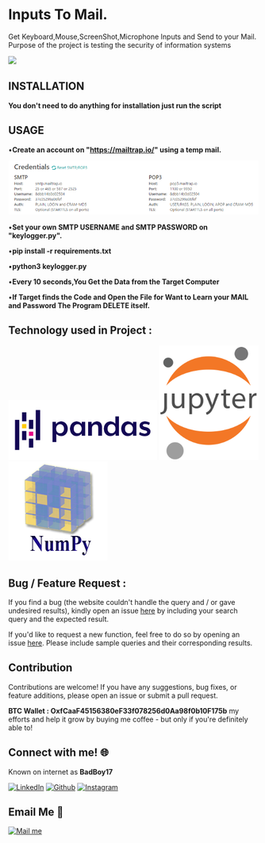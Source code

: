 # Inputs To Mail.
Get Keyboard,Mouse,ScreenShot,Microphone Inputs and Send to your Mail.
Purpose of the project is testing the security of information systems

[![](https://camo.githubusercontent.com/2fb0723ef80f8d87a51218680e209c66f213edf8/68747470733a2f2f666f7274686562616467652e636f6d2f696d616765732f6261646765732f6d6164652d776974682d707974686f6e2e737667)](https://python.org)

## INSTALLATION

**You don't need to do anything for installation just run the script**


## USAGE

•**Create an account on "https://mailtrap.io/" using a temp mail.**

![github-small](https://github.com/BadBoy0170/Keylogger/blob/main/Mail.png?raw=true)



•**Set your own SMTP USERNAME and SMTP PASSWORD on "keylogger.py".**

•**pip install -r requirements.txt**

•**python3 keylogger.py**

•**Every 10 seconds,You Get the Data from the Target Computer**

•**If Target finds the Code and Open the File for Want to Learn your MAIL and Password The Program DELETE itself.**

## Technology used in Project :
<img target="_blank" src="https://github.com/yogeshnile/technology/blob/master/pandas.png" width="300">   <img target="_blank" src="https://github.com/yogeshnile/technology/blob/master/Jupyter.png" width="200">    <img target="_blank" src="https://github.com/yogeshnile/technology/blob/master/numpy.png" width="200">   



## Bug / Feature Request :
If you find a bug (the website couldn't handle the query and / or gave undesired results), kindly open an issue [here](https://github.com/yogeshnile/Iris-Flower-Classification-using-Machine-Learning/issues/new) by including your search query and the expected result.

If you'd like to request a new function, feel free to do so by opening an issue [here](https://github.com/yogeshnile/Iris-Flower-Classification-using-Machine-Learning/issues/new). Please include sample queries and their corresponding results.

## Contribution

Contributions are welcome! If you have any suggestions, bug fixes, or feature additions, please open an issue or submit a pull request.

**BTC Wallet : OxfCaaF45156380eF33f078256d0Aa98f0b10F175b** my efforts and help it grow by buying me coffee - but only if you're definitely able to!

## Connect with me! 🌐
Known on internet as **BadBoy17**

[<img target="_blank" src="https://img.icons8.com/bubbles/100/000000/linkedin.png" title="LinkedIn">](www.linkedin.com/in/kunal-ranjan-166b30249)      [<img target="_blank" src="https://img.icons8.com/bubbles/100/000000/github.png" title="Github">](https://github.com/BadBoy0170)     [<img target="_blank" src="https://img.icons8.com/bubbles/100/000000/instagram-new.png" title="Instagram">](https://instagram.com/badboy__17_/) 

## Email Me :e-mail:
[<img target="_blank" src="https://img.icons8.com/bubbles/100/000000/secured-letter.png" title="Mail me">](mailto:Rajveershikhawat07@gmail.com)


